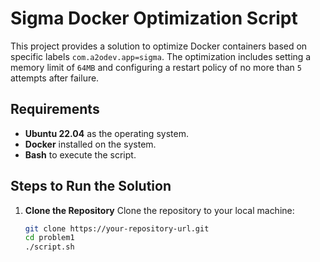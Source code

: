 # Sigma Docker Optimization Script

This project provides a solution to optimize Docker containers based on specific labels `com.a2odev.app=sigma`. The optimization includes setting a memory limit of `64MB` and configuring a restart policy of no more than `5` attempts after failure.

## Requirements

- **Ubuntu 22.04** as the operating system.
- **Docker** installed on the system.
- **Bash** to execute the script.

## Steps to Run the Solution

1. **Clone the Repository**
   Clone the repository to your local machine:

   ```bash
   git clone https://your-repository-url.git
   cd problem1
   ./script.sh
